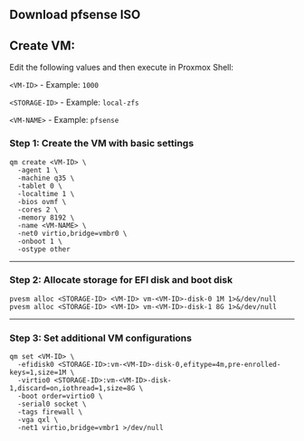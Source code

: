 ## Download pfsense ISO

## Create VM:
   Edit the following values and then execute in Proxmox Shell:
   
   `<VM-ID>` - Example: `1000`
   
   `<STORAGE-ID>` - Example: `local-zfs`
   
   `<VM-NAME>` - Example: `pfsense`
### Step 1: Create the VM with basic settings
```
qm create <VM-ID> \
  -agent 1 \
  -machine q35 \
  -tablet 0 \
  -localtime 1 \
  -bios ovmf \
  -cores 2 \
  -memory 8192 \
  -name <VM-NAME> \
  -net0 virtio,bridge=vmbr0 \
  -onboot 1 \
  -ostype other
```

---
### Step 2: Allocate storage for EFI disk and boot disk
```
pvesm alloc <STORAGE-ID> <VM-ID> vm-<VM-ID>-disk-0 1M 1>&/dev/null
pvesm alloc <STORAGE-ID> <VM-ID> vm-<VM-ID>-disk-1 8G 1>&/dev/null
```
---
### Step 3: Set additional VM configurations
```
qm set <VM-ID> \
  -efidisk0 <STORAGE-ID>:vm-<VM-ID>-disk-0,efitype=4m,pre-enrolled-keys=1,size=1M \
  -virtio0 <STORAGE-ID>:vm-<VM-ID>-disk-1,discard=on,iothread=1,size=8G \
  -boot order=virtio0 \
  -serial0 socket \
  -tags firewall \
  -vga qxl \
  -net1 virtio,bridge=vmbr1 >/dev/null
```
